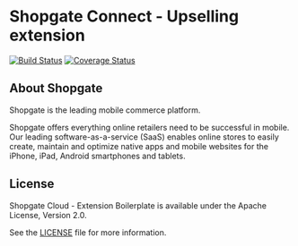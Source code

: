 # Shopgate Connect - Upselling extension
[![Build Status](https://travis-ci.org/shopgate/ext-upselling.svg?branch=master)](https://travis-ci.org/shopgate/ext-upselling) [![Coverage Status](https://coveralls.io/repos/github/shopgate/ext-upselling/badge.svg?branch=master)](https://coveralls.io/github/shopgate/ext-upselling?branch=master)

## About Shopgate

Shopgate is the leading mobile commerce platform.

Shopgate offers everything online retailers need to be successful in mobile. Our leading
software-as-a-service (SaaS) enables online stores to easily create, maintain and optimize native
apps and mobile websites for the iPhone, iPad, Android smartphones and tablets.


## License

Shopgate Cloud - Extension Boilerplate is available under the Apache License, Version 2.0.

See the [LICENSE](./LICENSE.md) file for more information.

